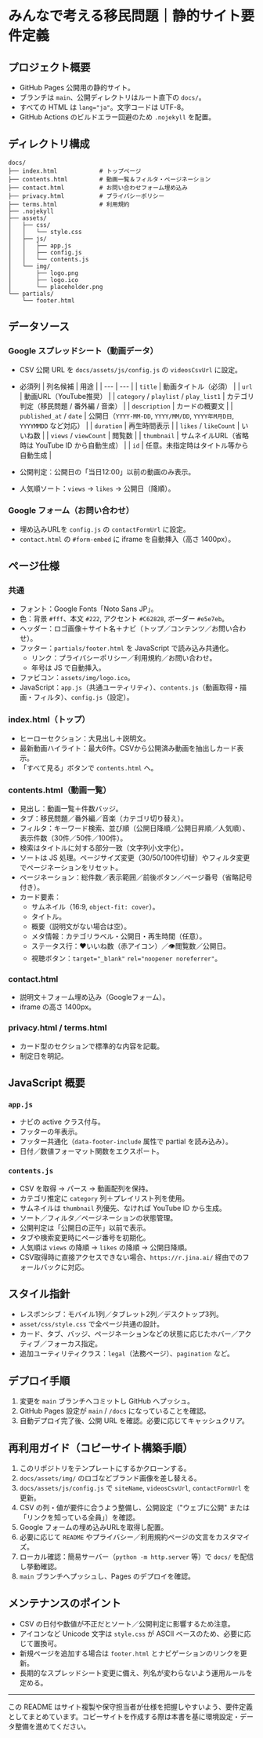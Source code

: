 # みんなで考える移民問題｜静的サイト要件定義

## プロジェクト概要
- GitHub Pages 公開用の静的サイト。
- ブランチは `main`、公開ディレクトリはルート直下の `docs/`。
- すべての HTML は `lang="ja"`。文字コードは UTF-8。
- GitHub Actions のビルドエラー回避のため `.nojekyll` を配置。

## ディレクトリ構成
```
docs/
├── index.html            # トップページ
├── contents.html         # 動画一覧＆フィルタ・ページネーション
├── contact.html          # お問い合わせフォーム埋め込み
├── privacy.html          # プライバシーポリシー
├── terms.html            # 利用規約
├── .nojekyll
├── assets/
│   ├── css/
│   │   └── style.css
│   ├── js/
│   │   ├── app.js
│   │   ├── config.js
│   │   └── contents.js
│   └── img/
│       ├── logo.png
│       ├── logo.ico
│       └── placeholder.png
└── partials/
    └── footer.html
```

## データソース
### Google スプレッドシート（動画データ）
- CSV 公開 URL を `docs/assets/js/config.js` の `videosCsvUrl` に設定。
- 必須列
  | 列名候補 | 用途 |
  | --- | --- |
  | `title` | 動画タイトル（必須） |
  | `url` | 動画URL（YouTube推奨） |
  | `category` / `playlist` / `play_list1` | カテゴリ判定（移民問題 / 番外編 / 音楽） |
  | `description` | カードの概要文 |
  | `published_at` / `date` | 公開日（`YYYY-MM-DD`, `YYYY/MM/DD`, `YYYY年M月D日`, `YYYYMMDD` など対応） |
  | `duration` | 再生時間表示 |
  | `likes` / `likeCount` | いいね数 |
  | `views` / `viewCount` | 閲覧数 |
  | `thumbnail` | サムネイルURL（省略時は YouTube ID から自動生成） |
  | `id` | 任意。未指定時はタイトル等から自動生成 |

- 公開判定：公開日の「当日12:00」以前の動画のみ表示。
- 人気順ソート：`views` → `likes` → 公開日（降順）。

### Google フォーム（お問い合わせ）
- 埋め込みURLを `config.js` の `contactFormUrl` に設定。
- `contact.html` の `#form-embed` に iframe を自動挿入（高さ 1400px）。

## ページ仕様
### 共通
- フォント：Google Fonts「Noto Sans JP」。
- 色：背景 `#fff`、本文 `#222`, アクセント `#C62828`, ボーダー `#e5e7eb`。
- ヘッダー：ロゴ画像＋サイト名＋ナビ（トップ／コンテンツ／お問い合わせ）。
- フッター：`partials/footer.html` を JavaScript で読み込み共通化。
  - リンク：プライバシーポリシー／利用規約／お問い合わせ。
  - 年号は JS で自動挿入。
- ファビコン：`assets/img/logo.ico`。
- JavaScript：`app.js`（共通ユーティリティ）、`contents.js`（動画取得・描画・フィルタ）、`config.js`（設定）。

### index.html（トップ）
- ヒーローセクション：大見出し＋説明文。
- 最新動画ハイライト：最大6件。CSVから公開済み動画を抽出しカード表示。
- 「すべて見る」ボタンで `contents.html` へ。

### contents.html（動画一覧）
- 見出し：動画一覧＋件数バッジ。
- タブ：移民問題／番外編／音楽（カテゴリ切り替え）。
- フィルタ：キーワード検索、並び順（公開日降順／公開日昇順／人気順）、表示件数（30件／50件／100件）。
- 検索はタイトルに対する部分一致（文字列小文字化）。
- ソートは JS 処理。ページサイズ変更（30/50/100件切替）やフィルタ変更でページネーションをリセット。
- ページネーション：総件数／表示範囲／前後ボタン／ページ番号（省略記号付き）。
- カード要素：
  - サムネイル（16:9, `object-fit: cover`）。
  - タイトル。
  - 概要（説明文がない場合は空）。
  - メタ情報：カテゴリラベル・公開日・再生時間（任意）。
  - ステータス行：❤いいね数（赤アイコン）／👁閲覧数／公開日。
  - 視聴ボタン：`target="_blank"` `rel="noopener noreferrer"`。

### contact.html
- 説明文＋フォーム埋め込み（Googleフォーム）。
- iframe の高さ 1400px。

### privacy.html / terms.html
- カード型のセクションで標準的な内容を記載。
- 制定日を明記。

## JavaScript 概要
### `app.js`
- ナビの active クラス付与。
- フッターの年表示。
- フッター共通化（`data-footer-include` 属性で partial を読み込み）。
- 日付／数値フォーマット関数をエクスポート。

### `contents.js`
- CSV を取得 → パース → 動画配列を保持。
- カテゴリ推定に `category` 列＋プレイリスト列を使用。
- サムネイルは `thumbnail` 列優先、なければ YouTube ID から生成。
- ソート／フィルタ／ページネーションの状態管理。
- 公開判定は「公開日の正午」以前で表示。
- タブや検索変更時にページ番号を初期化。
- 人気順は `views` の降順 → `likes` の降順 → 公開日降順。
- CSV取得時に直接アクセスできない場合、`https://r.jina.ai/` 経由でのフォールバックに対応。

## スタイル指針
- レスポンシブ：モバイル1列／タブレット2列／デスクトップ3列。
- `asset/css/style.css` で全ページ共通の設計。
- カード、タブ、バッジ、ページネーションなどの状態に応じたホバー／アクティブ／フォーカス指定。
- 追加ユーティリティクラス：`legal`（法務ページ）、`pagination` など。

## デプロイ手順
1. 変更を `main` ブランチへコミットし GitHub へプッシュ。
2. GitHub Pages 設定が `main` / `/docs` になっていることを確認。
3. 自動デプロイ完了後、公開 URL を確認。必要に応じてキャッシュクリア。

## 再利用ガイド（コピーサイト構築手順）
1. このリポジトリをテンプレートにするかクローンする。
2. `docs/assets/img/` のロゴなどブランド画像を差し替える。
3. `docs/assets/js/config.js` で `siteName`, `videosCsvUrl`, `contactFormUrl` を更新。
4. CSV の列・値が要件に合うよう整備し、公開設定（"ウェブに公開" または「リンクを知っている全員」）を確認。
5. Google フォームの埋め込みURLを取得し配置。
6. 必要に応じて `README` やプライバシー／利用規約ページの文言をカスタマイズ。
7. ローカル確認：簡易サーバー（`python -m http.server` 等）で `docs/` を配信し挙動確認。
8. `main` ブランチへプッシュし、Pages のデプロイを確認。

## メンテナンスのポイント
- CSV の日付や数値が不正だとソート／公開判定に影響するため注意。
- アイコンなど Unicode 文字は `style.css` が ASCII ベースのため、必要に応じて置換可。
- 新規ページを追加する場合は `footer.html` とナビゲーションのリンクを更新。
- 長期的なスプレッドシート変更に備え、列名が変わらないよう運用ルールを定める。

---
この README はサイト複製や保守担当者が仕様を把握しやすいよう、要件定義としてまとめています。コピーサイトを作成する際は本書を基に環境設定・データ整備を進めてください。

